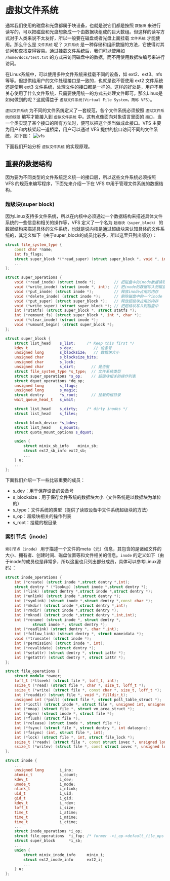 # 虚拟文件系统
通常我们使用的磁盘和光盘都属于块设备，也就是说它们都是按照 `数据块` 来进行读写的，可以把磁盘和光盘想象成一个由数据块组成的巨大数组。但这样的读写方式对于人类来说不太友好，所以一般要在磁盘或者光盘上面挂载 `文件系统` 才能使用。那么什么是 `文件系统` 呢？ `文件系统` 是一种存储和组织数据的方法，它使得对其访问和查找变得容易。通过挂载文件系统后，我们可以使用如 `/home/docs/test.txt` 的方式来访问磁盘中的数据，而不用使用数据块编号来进行访问。

在Linux系统中，可以使用多种文件系统来挂载不同的设备，如 ext2、ext3、nfs等等。但提供给用户的文件处理接口是一致的，也就是说不管使用 ext2 文件系统还是使用 ext3 文件系统，处理文件的接口都是一样的。这样的好处是，用户不用关心使用了什么文件系统，只需要使用统一的方式去处理文件即可。那么Linux是如何做到的呢？这就得益于 `虚拟文件系统(Virtual File System，简称 VFS)`。

`虚拟文件系统` 为不同的文件系统定义了一套规范，各个文件系统必须按照 `虚拟文件系统的规范` 编写才能接入到 `虚拟文件系统` 中。这有点像面向对象语言里面的 `接口`，当一个类实现了某个接口的所有方法时，便可以把这个类当做成此接口。VFS 主要为用户和内核架起一道桥梁，用户可以通过 VFS 提供的接口访问不同的文件系统，如下图：
![vfs](https://raw.githubusercontent.com/liexusong/linux-source-code-analyze/master/images/vfs.jpg)

下面我们开始分析 `虚拟文件系统` 的实现原理。

## 重要的数据结构
因为要为不同类型的文件系统定义统一的接口层，所以这些文件系统必须按照 VFS 的规范来编写程序，下面先来介绍一下在 VFS 中用于管理文件系统的数据结构。

### 超级块(super block)
因为Linux支持多文件系统，所以在内核中必须通过一个数据结构来描述具体文件系统的一些信息和相关的操作等，VFS 定义了一个名为 `超级块（super_block）` 的数据结构来描述具体的文件系统，也就是说内核是通过超级块来认知具体的文件系统的，其定义如下（由于super_block的成员比较多，所以这里只列出部分）：
```cpp
struct file_system_type {
    const char *name;
    int fs_flags;
    struct super_block *(*read_super) (struct super_block *, void *, int); // 读取设备中文件系统超级块的方法
    ...
};

struct super_operations {
    void (*read_inode) (struct inode *);        // 把磁盘中的inode数据读取入到内存中
    void (*write_inode) (struct inode *, int);  // 把inode的数据写入到磁盘中
    void (*put_inode) (struct inode *);         // 释放inode占用的内存
    void (*delete_inode) (struct inode *);      // 删除磁盘中的一个inode
    void (*put_super) (struct super_block *);   // 释放超级块占用的内存
    void (*write_super) (struct super_block *); // 把超级块写入到磁盘中
    int (*statfs) (struct super_block *, struct statfs *);
    int (*remount_fs) (struct super_block *, int *, char *);
    void (*clear_inode) (struct inode *);
    void (*umount_begin) (struct super_block *);
};

struct super_block {
    struct list_head    s_list;     /* Keep this first */
    kdev_t              s_dev;         // 设备号
    unsigned long       s_blocksize;   // 数据块大小
    unsigned char       s_blocksize_bits;
    unsigned char       s_lock;
    unsigned char       s_dirt;       // 是否脏
    struct file_system_type *s_type;  // 文件系统类型
    struct super_operations *s_op;    // 超级块相关的操作列表
    struct dquot_operations *dq_op;
    unsigned long       s_flags;
    unsigned long       s_magic;
    struct dentry       *s_root;      // 挂载的根目录
    wait_queue_head_t   s_wait;

    struct list_head    s_dirty;    /* dirty inodes */
    struct list_head    s_files;

    struct block_device *s_bdev;
    struct list_head    s_mounts;
    struct quota_mount_options s_dquot;

    union {
        struct minix_sb_info    minix_sb;
        struct ext2_sb_info ext2_sb;
        ...
    } u;
    ...
};
```
下面我们介绍一下一些比较重要的成员：
* s_dev：用于保存设备的设备号
* s_blocksize：用于保存文件系统的数据块大小（文件系统是以数据块为单位的）
* s_type：文件系统的类型（提供了读取设备中文件系统超级块的方法）
* s_op：超级块相关的操作列表
* s_root：挂载的根目录

### 索引节点（inode）
`索引节点（inode）` 用于描述一个文件的meta（元）信息，其包含的是诸如文件的大小、拥有者、创建时间、磁盘位置等和文件相关的信息。`inode` 的定义如下（由于inode的成员也是非常多，所以这里也只列出部分成员，具体可以参考Linux源码）：
```cpp
struct inode_operations {
    int (*create) (struct inode *,struct dentry *,int);
    struct dentry * (*lookup) (struct inode *,struct dentry *);
    int (*link) (struct dentry *,struct inode *,struct dentry *);
    int (*unlink) (struct inode *,struct dentry *);
    int (*symlink) (struct inode *,struct dentry *,const char *);
    int (*mkdir) (struct inode *,struct dentry *,int);
    int (*rmdir) (struct inode *,struct dentry *);
    int (*mknod) (struct inode *,struct dentry *,int,int);
    int (*rename) (struct inode *, struct dentry *,
            struct inode *, struct dentry *);
    int (*readlink) (struct dentry *, char *,int);
    int (*follow_link) (struct dentry *, struct nameidata *);
    void (*truncate) (struct inode *);
    int (*permission) (struct inode *, int);
    int (*revalidate) (struct dentry *);
    int (*setattr) (struct dentry *, struct iattr *);
    int (*getattr) (struct dentry *, struct iattr *);
};

struct file_operations {
    struct module *owner;
    loff_t (*llseek) (struct file *, loff_t, int);
    ssize_t (*read) (struct file *, char *, size_t, loff_t *);
    ssize_t (*write) (struct file *, const char *, size_t, loff_t *);
    int (*readdir) (struct file *, void *, filldir_t);
    unsigned int (*poll) (struct file *, struct poll_table_struct *);
    int (*ioctl) (struct inode *, struct file *, unsigned int, unsigned long);
    int (*mmap) (struct file *, struct vm_area_struct *);
    int (*open) (struct inode *, struct file *);
    int (*flush) (struct file *);
    int (*release) (struct inode *, struct file *);
    int (*fsync) (struct file *, struct dentry *, int datasync);
    int (*fasync) (int, struct file *, int);
    int (*lock) (struct file *, int, struct file_lock *);
    ssize_t (*readv) (struct file *, const struct iovec *, unsigned long, loff_t *);
    ssize_t (*writev) (struct file *, const struct iovec *, unsigned long, loff_t *);
};

struct inode {
    ...
    unsigned long       i_ino;
    atomic_t            i_count;
    kdev_t              i_dev;
    umode_t             i_mode;
    nlink_t             i_nlink;
    uid_t               i_uid;
    gid_t               i_gid;
    kdev_t              i_rdev;
    loff_t              i_size;
    time_t              i_atime;
    time_t              i_mtime;
    time_t              i_ctime;
    ...
    struct inode_operations *i_op;
    struct file_operations  *i_fop; /* former ->i_op->default_file_ops */
    struct super_block      *i_sb;
    ...
    union {
        struct minix_inode_info     minix_i;
        struct ext2_inode_info      ext2_i;
        ...
    } u;
};
```


